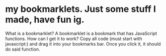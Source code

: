 # my bookmarklets. Just some stuff I made, have fun ig.
What is a bookmarklet?
A bookmarklet is a bookmark that has JavaScript functions.
How can I get it to work?
Copy all code (must start with javascript:) and drag it into your bookmarks bar. Once you click it, it should do said function.
